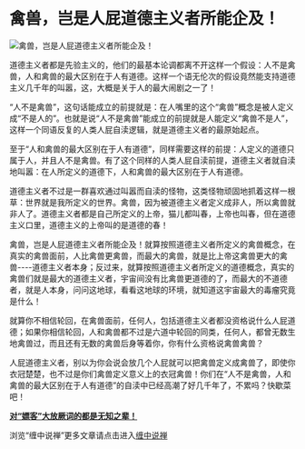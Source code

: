 禽兽，岂是人屁道德主义者所能企及！
====

			

                                                                    

![禽兽，岂是人屁道德主义者所能企及！](http://simg.sinajs.cn/blog7style/images/common/sg_trans.gif)

                                                                    

   道德主义者都是先验主义的，他们的最基本论调都离不开这样一个假设：人不是禽兽，人和禽兽的最大区别在于人有道德。这样一个语无伦次的假设竟然能支持道德主义几千年的叫嚣，这，大概是关于人的最大闹剧之一了！  
  
  “人不是禽兽”，这句话能成立的前提就是：在人嘴里的这个“禽兽”概念是被人定义成“不是人的”。也就是说“人不是禽兽”能成立的前提就是人能定义“禽兽不是人”，这样一个同语反复的人类人屁自渎逻辑，就是道德主义者的最原始起点。  
  
  至于“人和禽兽的最大区别在于人有道德”，同样需要这样的前提：人定义的道德只属于人，并且人不是禽兽。有了这个同样的人类人屁自渎前提，道德主义者就自渎地叫嚣：在人所定义的道德下，人和禽兽的最大区别在于人有道德。  
  
  道德主义者不过是一群喜欢通过叫嚣而自渎的怪物，这类怪物顽固地抓着这样一根草：世界就是我所定义的世界。禽兽，因为被道德主义者定义成非人，所以禽兽就非人了。道德主义者都是自己所定义的上帝，猫儿都叫春，上帝也叫春，但在道德主义口里，道德主义的上帝叫的是道德的春！  
  
  禽兽，岂是人屁道德主义者所能企及！就算按照道德主义者所定义的禽兽概念，在真实的禽兽面前，人比禽兽更禽兽，而最大的禽兽，就是比上帝这禽兽更大的禽兽----道德主义者本身；反过来，就算按照道德主义者所定义的道德概念，真实的禽兽们就是最大的道德主义者，宇宙间没有比禽兽更道德的了，而最大的不道德者，就是人本身，问问这地球，看看这地球的环境，就知道这宇宙最大的毒瘤究竟是什么！  
  
就算你不相信轮回，在禽兽面前，任何人，包括道德主义者都没资格说什么人屁道德；如果你相信轮回，人和禽兽都不过是六道中轮回的同类，任何人，都曾无数生地禽兽过，而且还有无数的禽兽后身等着你，你有什么资格说禽兽禽兽？  
  
人屁道德主义者，别以为你会说会放几个人屁就可以把禽兽定义成禽兽了，即使你衣冠楚楚，也不过是你们禽兽定义意义上的衣冠禽兽！你们在“人不是禽兽，人和禽兽的最大区别在于人有道德”的自渎中已经高潮了好几千年了，不累吗？快歇菜吧！

[**对“嫖客”大放厥词的都是无知之辈！**](http://blog.sina.com.cn/u/486e105c010003lq)

浏览“缠中说禅”更多文章请点击进入[缠中说禅](http://blog.sina.com.cn/m/chzhshch)

